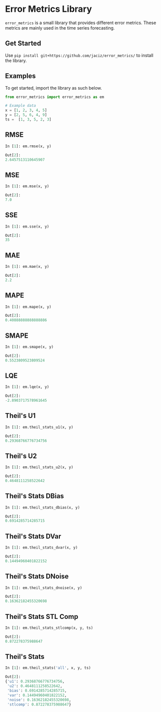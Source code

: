 # Error Metrics Library

`error_metrics` is a small library that provides different error metrics. These metrics are mainly used in the time series forecasting.

## Get Started

Use `pip install git+https://github.com/jaciz/error_metrics/` to install the library.

## Examples

To get started, import the library as such below.

``` Python
from error_metrics import error_metrics as em

# Example data
x = [1, 2, 3, 4, 5]
y = [2, 5, 6, 4, 9]
ts =  [1, 3, 5, 2, 3]
```

## RMSE

``` Python
In [1]: em.rmse(x, y)

Out[2]: 
2.6457513110645907
```

## MSE

``` Python
In [1]: em.mse(x, y)

Out[2]: 
7.0
```

## SSE

``` Python
In [1]: em.sse(x, y)

Out[2]: 
35
```

## MAE

``` Python
In [1]: em.mae(x, y)

Out[2]: 
2.2
```

## MAPE

``` Python
In [1]: em.mape(x, y)

Out[2]: 
0.40888888888888886
```

## SMAPE

``` Python
In [1]: em.smape(x, y)

Out[2]: 
0.5523809523809524
```

## LQE

``` Python
In [1]: em.lqe(x, y)

Out[2]: 
-2.8903717578961645
```

## Theil's U1

``` Python
In [1]: em.theil_stats_u1(x, y)

Out[2]: 
0.29368766776734756
```

## Theil's U2

``` Python
In [1]: em.theil_stats_u2(x, y)

Out[2]: 
0.4648111258522642
```

## Theil's Stats DBias

``` Python
In [1]: em.theil_stats_dbias(x, y)

Out[2]: 
0.6914285714285715
```

## Theil's Stats DVar

``` Python
In [1]: em.theil_stats_dvar(x, y)

Out[2]: 
0.14494960401822152
```

## Theil's Stats DNoise

``` Python
In [1]: em.theil_stats_dnoise(x, y)

Out[2]: 
0.16362182455320698
```

## Theil's Stats STL Comp

``` Python
In [1]: em.theil_stats_stlcomp(x, y, ts)

Out[2]: 
0.872278375988647
```

## Theil's Stats

``` Python
In [1]: em.theil_stats('all', x, y, ts)

Out[2]: 
{'u1': 0.29368766776734756,
 'u2': 0.4648111258522642,
 'bias': 0.6914285714285715,
 'var': 0.14494960401822152,
 'noise': 0.16362182455320698,
 'stlcomp': 0.872278375988647}
```
